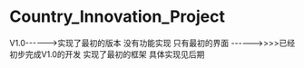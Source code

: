 Country_Innovation_Project
==========================
V1.0------>实现了最初的版本 没有功能实现 只有最初的界面
    ------>>>>已经初步完成V1.0的开发 实现了最初的框架 具体实现见后期
    
